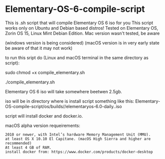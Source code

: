 # Elementary-OS-6-compile-script
This is .sh script that will compile Elementary OS 6 iso for you
This script works only on Ubuntu and Debian based distros! Tested on Elementary OS, Zorin OS 15, Linux Mint Debian Edition. Mac version wasn't tested, be aware

(windows version is being considered) (macOS version is in very early state be aware of that it may not work)



to run this sript do (Linux and macOS terminal in the same directory as script):

sudo chmod +x compile_elementary.sh

./compile_elementary.sh



Elementary OS 6 iso will take somewhere beetwen 2.5gb.

iso will be in directory where is install script something like this: Elementary-OS-compile-script/os/builds/<architecture name>/elementaryos-6.0-daily.<date>.iso
    
script will install docker and docker.io.


macOS alpha version requeirements:

    2010 or newer, with Intel’s hardware Memory Management Unit (MMU).
    at least OS X 10.10 El Capitane. (macOS High Sierra and higher are recommended)
    At least 4 GB of RAM.
    install docker from: https://www.docker.com/products/docker-desktop
